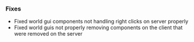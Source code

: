 ### Fixes
- Fixed world gui components not handling right clicks on server properly
- Fixed world guis not properly removing components on the client that were removed on the server